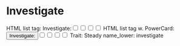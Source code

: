 # Investigate

HTML list tag: <tr><td>Investigate:</td><td><input type="checkbox" name="attr_investigate" value="1"><span class="checkmark"></span></td><td><input type="checkbox" name="attr_investigate" value="2"><span class="checkmark"></span></td><td><input type="checkbox" name="attr_investigate" value="3"><span class="checkmark"></span></td><td><input type="checkbox" name="attr_investigate" value="4"><span class="checkmark"></span></td></tr>
HTML list tag w. PowerCard: <tr><td><button class="txt-btn" type="roll" value="!power {{
--name|@{name} - Investigate
--Result Set| [[ [$skill|XPND] @{BAMF|challenge}d@{investigate}>4]]
--Hits|[^skill.ss]
--1s|[^skill.ones]
--format|skillcheck
}}">Investigate:</button></td><td><input type="checkbox" name="attr_investigate" value="6"><span class="checkmark"></span></td><td><input type="checkbox" name="attr_investigate" value="8"><span class="checkmark"></span></td><td><input type="checkbox" name="attr_investigate" value="10"><span class="checkmark"></span></td><td><input type="checkbox" name="attr_investigate" value="12"><span class="checkmark"></span></td></tr>
Trait: Steady
name_lower: investigate